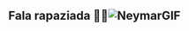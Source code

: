 ## Fala rapaziada  👋😁![NeymarGIF](https://github.com/user-attachments/assets/6aafd36a-11e5-4295-ad78-750cbd70e0bc)


<!--
**Manozaf/Manozaf** is a ✨ _special_ ✨ repository because its `README.md` (this file) appears on your GitHub profile.

Here are some ideas to get you started:

- 🔭 I’m currently working on ...
- 🌱 I’m currently learning ...
- 👯 I’m looking to collaborate on ...
- 🤔 I’m looking for help with ...
- 💬 Ask me about ...
- 📫 How to reach me: ...
- 😄 Pronouns: ...
- ⚡ Fun fact: ...
-->
